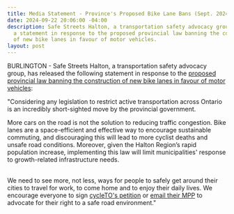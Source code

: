 ```yaml
---
title: Media Statement - Province's Proposed Bike Lane Bans (Sept. 2024)
date: 2024-09-22 20:06:00 -04:00
description: Safe Streets Halton, a transportation safety advocacy group, has released
  a statement in response to the proposed provincial law banning the construction
  of new bike lanes in favour of motor vehicles.
layout: post
---
```


BURLINGTON - Safe Streets Halton, a transportation safety advocacy group, has released the following statement in response to the [proposed provincial law banning the construction of new bike lanes in favour of motor vehicles](https://www.cbc.ca/news/canada/toronto/ontario-government-bike-lanes-1.7328878):

"Considering any legislation to restrict active transportation across Ontario is an incredibly short-sighted move by the provincial government.

More cars on the road is not the solution to reducing traffic congestion. Bike lanes are a space-efficient and effective way to encourage sustainable commuting, and discouraging this will lead to more cyclist deaths and unsafe road conditions. Moreover, given the Halton Region’s rapid population increase, implementing this law will limit municipalities' response to growth-related infrastructure needs.

\
We need to see more, not less, ways for people to safely get around their cities to travel for work, to come home and to enjoy their daily lives. We encourage everyone to sign [cycleTO's petition](https://www.cycleto.ca/ilovebikelanes) or [email their MPP](https://www.ola.org/en/members/current#views-exposed-form-current-members-current-members-grid) to advocate for their right to a safe road environment."